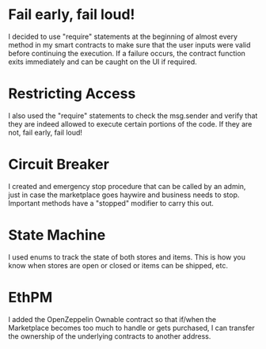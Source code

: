 # Fail early, fail loud!
I decided to use "require" statements at the beginning of almost every method in my smart contracts to make sure that the user inputs were valid before continuing the execution. If a failure occurs, the contract function exits immediately and can be caught on the UI if required.

# Restricting Access
I also used the "require" statements to check the msg.sender and verify that they are indeed allowed to execute certain portions of the code. If they are not, fail early, fail loud!

# Circuit Breaker
I created and emergency stop procedure that can be called by an admin, just in case the marketplace goes haywire and business needs to stop. Important methods have a "stopped" modifier to carry this out.

# State Machine
I used enums to track the state of both stores and items. This is how you know when stores are open or closed or items can be shipped, etc.

# EthPM
I added the OpenZeppelin Ownable contract so that if/when the Marketplace becomes too much to handle or gets purchased, I can transfer the ownership of the underlying contracts to another address.